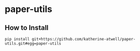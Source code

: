 # paper-utils

## How to Install
`pip install git+https://github.com/katherine-atwell/paper-utils.git#egg=paper-utils`
